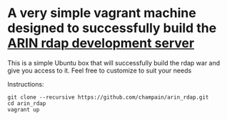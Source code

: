# A very simple vagrant machine designed to successfully build the [ARIN rdap development server](http://projects.arin.net/rdapbootstrap)

This is a simple Ubuntu box that will successfully build the rdap war and give you access to it. Feel free to customize to suit your needs

Instructions: 
```
git clone --recursive https://github.com/champain/arin_rdap.git
cd arin_rdap
vagrant up
```
